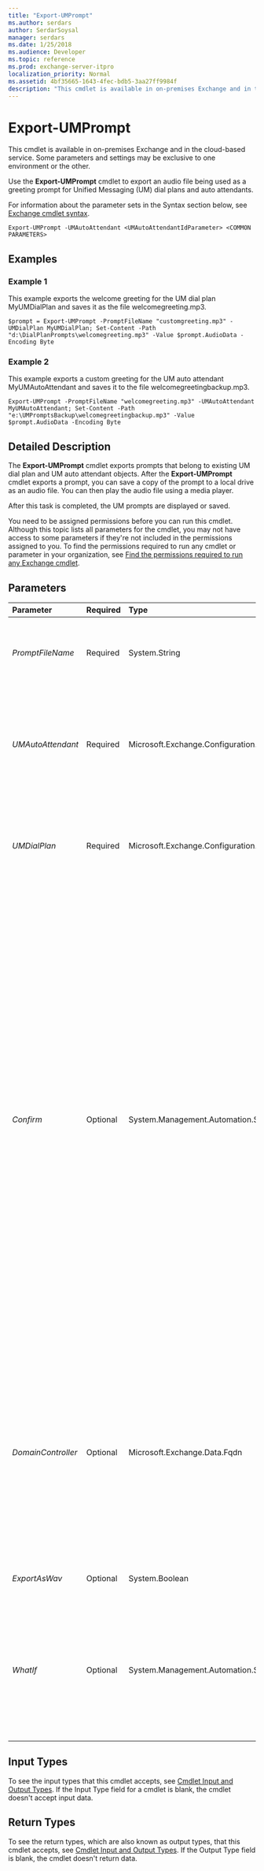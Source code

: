 ```yaml
---
title: "Export-UMPrompt"
ms.author: serdars
author: SerdarSoysal
manager: serdars
ms.date: 1/25/2018
ms.audience: Developer
ms.topic: reference
ms.prod: exchange-server-itpro
localization_priority: Normal
ms.assetid: 4bf35665-1643-4fec-bdb5-3aa27ff9984f
description: "This cmdlet is available in on-premises Exchange and in the cloud-based service. Some parameters and settings may be exclusive to one environment or the other."
---
```


# Export-UMPrompt

This cmdlet is available in on-premises Exchange and in the cloud-based service. Some parameters and settings may be exclusive to one environment or the other. 
  
Use the **Export-UMPrompt** cmdlet to export an audio file being used as a greeting prompt for Unified Messaging (UM) dial plans and auto attendants.
  
For information about the parameter sets in the Syntax section below, see [Exchange cmdlet syntax](https://technet.microsoft.com/library/bb123552.aspx). 
  
```
Export-UMPrompt -UMAutoAttendant <UMAutoAttendantIdParameter> <COMMON PARAMETERS>

```

## Examples
<a name="Examples"> </a>

### Example 1

This example exports the welcome greeting for the UM dial plan MyUMDialPlan and saves it as the file welcomegreeting.mp3.
  
```
$prompt = Export-UMPrompt -PromptFileName "customgreeting.mp3" -UMDialPlan MyUMDialPlan; Set-Content -Path "d:\DialPlanPrompts\welcomegreeting.mp3" -Value $prompt.AudioData -Encoding Byte
```

### Example 2

This example exports a custom greeting for the UM auto attendant MyUMAutoAttendant and saves it to the file welcomegreetingbackup.mp3.
  
```
Export-UMPrompt -PromptFileName "welcomegreeting.mp3" -UMAutoAttendant MyUMAutoAttendant; Set-Content -Path "e:\UMPromptsBackup\welcomegreetingbackup.mp3" -Value $prompt.AudioData -Encoding Byte
```

## Detailed Description
<a name="DetailedDescription"> </a>

The **Export-UMPrompt** cmdlet exports prompts that belong to existing UM dial plan and UM auto attendant objects. After the **Export-UMPrompt** cmdlet exports a prompt, you can save a copy of the prompt to a local drive as an audio file. You can then play the audio file using a media player.
  
After this task is completed, the UM prompts are displayed or saved.
  
You need to be assigned permissions before you can run this cmdlet. Although this topic lists all parameters for the cmdlet, you may not have access to some parameters if they're not included in the permissions assigned to you. To find the permissions required to run any cmdlet or parameter in your organization, see [Find the permissions required to run any Exchange cmdlet](https://technet.microsoft.com/library/mt432940.aspx).
  
## Parameters
<a name="DetailedDescription"> </a>

|**Parameter**|**Required**|**Type**|**Description**|
|:-----|:-----|:-----|:-----|
| _PromptFileName_ <br/> |Required  <br/> |System.String  <br/> |The _PromptFileName_ parameter specifies the name of the custom prompt to export. <br/> |
| _UMAutoAttendant_ <br/> |Required  <br/> |Microsoft.Exchange.Configuration.Tasks.UMAutoAttendantIdParameter  <br/> |The _UMAutoAttendant_ parameter specifies the UM auto attendant ID. This parameter specifies the directory object identifier for the UM auto attendant. <br/> |
| _UMDialPlan_ <br/> |Required  <br/> |Microsoft.Exchange.Configuration.Tasks.UMDialPlanIdParameter  <br/> |The _UMDialPlan_ parameter specifies the UM dial plan ID. This parameter specifies the directory object identifier for the UM dial plan. <br/> |
| _Confirm_ <br/> |Optional  <br/> |System.Management.Automation.SwitchParameter  <br/> | The _Confirm_ switch specifies whether to show or hide the confirmation prompt. How this switch affects the cmdlet depends on if the cmdlet requires confirmation before proceeding. <br/>  Destructive cmdlets (for example, **Remove-\*** cmdlets) have a built-in pause that forces you to acknowledge the command before proceeding. For these cmdlets, you can skip the confirmation prompt by using this exact syntax: `-Confirm:$false`.  <br/>  Most other cmdlets (for example, **New-\*** and **Set-\*** cmdlets) don't have a built-in pause. For these cmdlets, specifying the _Confirm_ switch without a value introduces a pause that forces you acknowledge the command before proceeding. <br/> |
| _DomainController_ <br/> |Optional  <br/> |Microsoft.Exchange.Data.Fqdn  <br/> |This parameter is available only in on-premises Exchange.  <br/> The _DomainController_ parameter specifies the domain controller that's used by this cmdlet to read data from or write data to Active Directory. You identify the domain controller by its fully qualified domain name (FQDN). For example, `dc01.contoso.com`.  <br/> |
| _ExportAsWav_ <br/> |Optional  <br/> |System.Boolean  <br/> |This parameter is reserved for internal Microsoft use.  <br/> |
| _WhatIf_ <br/> |Optional  <br/> |System.Management.Automation.SwitchParameter  <br/> |The _WhatIf_ switch simulates the actions of the command. You can use this switch to view the changes that would occur without actually applying those changes. You don't need to specify a value with this switch. <br/> |
   
## Input Types
<a name="InputTypes"> </a>

To see the input types that this cmdlet accepts, see [Cmdlet Input and Output Types](http://go.microsoft.com/fwlink/p/?linkId=616387). If the Input Type field for a cmdlet is blank, the cmdlet doesn't accept input data. 
  
## Return Types
<a name="ReturnTypes"> </a>

To see the return types, which are also known as output types, that this cmdlet accepts, see [Cmdlet Input and Output Types](http://go.microsoft.com/fwlink/p/?linkId=616387). If the Output Type field is blank, the cmdlet doesn't return data. 
  

